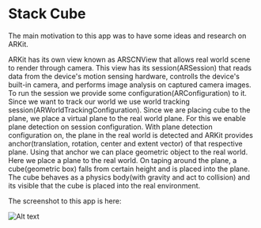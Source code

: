 #  Stack Cube

The main motivation to this app was to have some ideas and research on ARKit.

ARKit has its own view known as ARSCNView that allows real world scene to render through camera. This view has its session(ARSession) that reads data from the device's motion sensing hardware, controlls the device's built-in camera, and performs image analysis on captured camera images. To run the session we provide some configuration(ARConfiguration) to it. Since we want to track our world we use world tracking session(ARWorldTrackingConfiguration). Since we are placing cube to the plane, we place a virtual plane to the real world plane. For this we enable plane detection on session configuration. With plane detection configuration on, the plane in the real world is detected and ARKit provides anchor(translation, rotation, center and extent vector) of that respective plane. Using that anchor we can place geometric object to the real world. Here we place a plane to the real world. On taping around the plane, a cube(geometric box) falls from certain height and is placed into the plane. The cube behaves as a physics body(with gravity and act to collision) and its visible that the cube is placed into the real environment.

The screenshot to this app is here:

![Alt text](https://user-images.githubusercontent.com/16721153/29815685-48099428-8cd1-11e7-871d-be3d4e1aaacf.PNG)